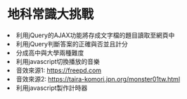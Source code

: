 <h1>地科常識大挑戰</h1>
<li>利用jQuery的AJAX功能將存成文字檔的題目讀取至網頁中</li>
<li>利用jQuery判斷答案的正確與否並且計分</li>
<li>分成高中與大學兩種難度</li>
<li>利用javascript切換播放的音樂</li>
<li>音效來源1: <a href="https://freepd.com">https://freepd.com</a></li>
<li>音效來源2: <a href="https://taira-komori.jpn.org/monster01tw.html">https://taira-komori.jpn.org/monster01tw.html</a></li>
<li>利用javascript製作計時器</li>
